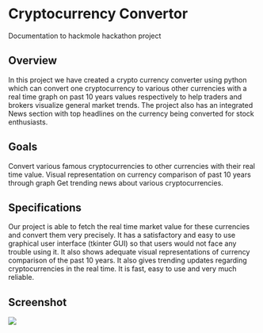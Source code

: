 # Cryptocurrency Convertor

Documentation to hackmole hackathon project

## Overview
In this project we have created a crypto currency converter using python which can convert one cryptocurrency to various other currencies with a real time graph on past 10 years values respectively to help traders and brokers visualize general market trends. The project also has an integrated News section with top headlines on the currency being converted for stock enthusiasts.

## Goals
Convert various famous cryptocurrencies to other currencies with their real time value.
Visual representation on currency comparison of past 10 years through graph
Get trending news about various cryptocurrencies.

## Specifications
Our project is able to fetch the real time market value for these currencies and convert them very precisely. It has a satisfactory and easy to use graphical user interface (tkinter GUI) so that users would not face any trouble using it.
	It also shows adequate visual representations of currency comparison of the past 10 years. It also gives trending updates regarding cryptocurrencies in the real time.
It is fast, easy to use and very much reliable.

## Screenshot
<img src="assets/images/ss"/> 

